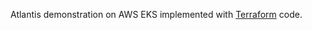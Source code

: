 Atlantis demonstration on AWS EKS implemented with [Terraform](https://github.com/HenrikasRamonas/atlantis-eks) code.
